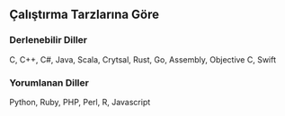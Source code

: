 ## Çalıştırma Tarzlarına Göre

### Derlenebilir Diller

C, C++, C#, Java, Scala, Crytsal, Rust, Go, Assembly, Objective C, Swift

### Yorumlanan Diller

Python, Ruby, PHP, Perl, R, Javascript